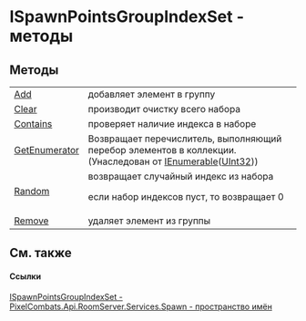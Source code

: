 # ISpawnPointsGroupIndexSet - методы




## Методы
<table>
<tr>
<td><a href="35de0b72-4545-efd3-6173-0b51205faa3f">Add</a></td>
<td>добавляет элемент в группу</td></tr>
<tr>
<td><a href="0c8948f5-fea9-5799-1b64-07197ab7134e">Clear</a></td>
<td>производит очистку всего набора</td></tr>
<tr>
<td><a href="98f6a1a3-1e2b-4698-0b98-38f62cd34055">Contains</a></td>
<td>проверяет наличие индекса в наборе</td></tr>
<tr>
<td><a href="https://learn.microsoft.com/dotnet/api/system.collections.generic.ienumerable-1.getenumerator#system-collections-generic-ienumerable-1-getenumerator" target="_blank" rel="noopener noreferrer">GetEnumerator</a></td>
<td>Возвращает перечислитель, выполняющий перебор элементов в коллекции.<br />(Унаследован от <a href="https://learn.microsoft.com/dotnet/api/system.collections.generic.ienumerable-1" target="_blank" rel="noopener noreferrer">IEnumerable</a>(<a href="https://learn.microsoft.com/dotnet/api/system.uint32" target="_blank" rel="noopener noreferrer">UInt32</a>))</td></tr>
<tr>
<td><a href="2ce4c587-76a7-a01d-7db0-6d03fd1263dc">Random</a></td>
<td>возвращает случайный индекс из набора <p>если набор индексов пуст, то возвращает 0</p></td></tr>
<tr>
<td><a href="223f81b3-bd3a-f124-c2b3-3390dde45252">Remove</a></td>
<td>удаляет элемент из группы</td></tr>
</table>

## См. также


#### Ссылки
<a href="b9421983-842d-9c77-6abb-2326b8e7f4fb">ISpawnPointsGroupIndexSet - </a>  
<a href="0971793b-47eb-58b2-d7a8-6c570042d7d9">PixelCombats.Api.RoomServer.Services.Spawn - пространство имён</a>  
